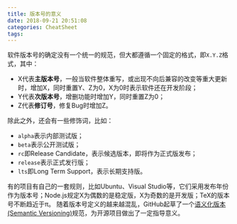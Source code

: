 ```yaml
---
title: 版本号的意义
date: 2018-09-21 20:51:08
categories: CheatSheet
tags:
---
```


软件版本号的确定没有一个统一的规范，但大都遵循一个固定的格式，即`X.Y.Z`格式，其中：
- X代表**主版本号**，一般当软件整体重写，或出现不向后兼容的改变等重大更新时，增加X，同时重置Y、Z为0，X为0时表示软件还在开发阶段；
- Y代表**次版本号**，增删功能时增加Y，同时重置Z为0；
- Z代表**修订号**，修复Bug时增加Z。

除此之外，还会有一些修饰词，比如：
- `alpha`表示内部测试版；
- `beta`表示公开测试版；
- `rc`即Release Candidate，表示候选版本，即将作为正式版发布；
- `release`表示正式发行版；
- `lts`即Long Term Support，表示长期支持版。

有的项目有自己的一套规则，比如Ubuntu、Visual Studio等，它们采用发布年份作为版本号；Node.js规定X为偶数的是稳定版，X为奇数的是开发版；TeX的版本号不断趋近于π。
随着版本号定义的越来越混乱，GitHub起草了一个[语义化版本(Semantic Versioning)](https://semver.org/lang/zh-CN/)规范，为开源项目做出了一定指导意义。